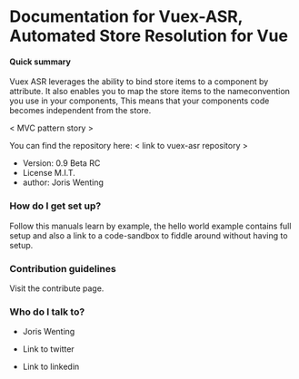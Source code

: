 # Documentation for Vuex-ASR, Automated Store Resolution for Vue

#### Quick summary

Vuex ASR leverages the ability to bind store items to a component by attribute. It also enables you to map the store items to the nameconvention you use in your components, This means that your components code becomes independent from the store.

< MVC pattern story >

You can find the repository here:
< link to vuex-asr repository >

* Version: 0.9 Beta RC
* License M.I.T.
* author: Joris Wenting

### How do I get set up? ###

Follow this manuals learn by example, the hello world example <link> contains full setup and also a link to a code-sandbox to fiddle around without having to setup.

### Contribution guidelines ###

Visit the contribute <link> page.

### Who do I talk to? ###

* Joris Wenting

* Link to twitter

* Link to linkedin
